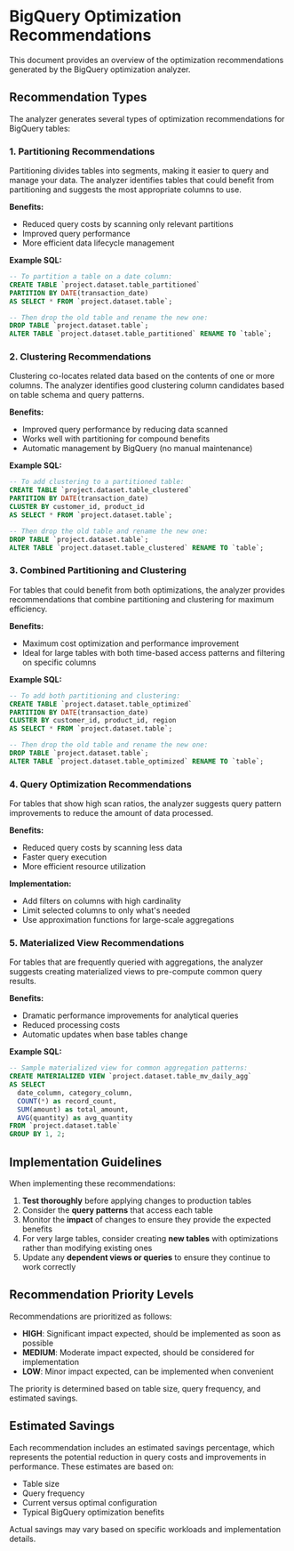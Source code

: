 # BigQuery Optimization Recommendations

This document provides an overview of the optimization recommendations generated by the BigQuery optimization analyzer.

## Recommendation Types

The analyzer generates several types of optimization recommendations for BigQuery tables:

### 1. Partitioning Recommendations

Partitioning divides tables into segments, making it easier to query and manage your data. The analyzer identifies tables that could benefit from partitioning and suggests the most appropriate columns to use.

**Benefits:**
- Reduced query costs by scanning only relevant partitions
- Improved query performance
- More efficient data lifecycle management

**Example SQL:**
```sql
-- To partition a table on a date column:
CREATE TABLE `project.dataset.table_partitioned`
PARTITION BY DATE(transaction_date)
AS SELECT * FROM `project.dataset.table`;

-- Then drop the old table and rename the new one:
DROP TABLE `project.dataset.table`;
ALTER TABLE `project.dataset.table_partitioned` RENAME TO `table`;
```

### 2. Clustering Recommendations

Clustering co-locates related data based on the contents of one or more columns. The analyzer identifies good clustering column candidates based on table schema and query patterns.

**Benefits:**
- Improved query performance by reducing data scanned
- Works well with partitioning for compound benefits
- Automatic management by BigQuery (no manual maintenance)

**Example SQL:**
```sql
-- To add clustering to a partitioned table:
CREATE TABLE `project.dataset.table_clustered`
PARTITION BY DATE(transaction_date)
CLUSTER BY customer_id, product_id
AS SELECT * FROM `project.dataset.table`;

-- Then drop the old table and rename the new one:
DROP TABLE `project.dataset.table`;
ALTER TABLE `project.dataset.table_clustered` RENAME TO `table`;
```

### 3. Combined Partitioning and Clustering

For tables that could benefit from both optimizations, the analyzer provides recommendations that combine partitioning and clustering for maximum efficiency.

**Benefits:**
- Maximum cost optimization and performance improvement
- Ideal for large tables with both time-based access patterns and filtering on specific columns

**Example SQL:**
```sql
-- To add both partitioning and clustering:
CREATE TABLE `project.dataset.table_optimized`
PARTITION BY DATE(transaction_date)
CLUSTER BY customer_id, product_id, region
AS SELECT * FROM `project.dataset.table`;

-- Then drop the old table and rename the new one:
DROP TABLE `project.dataset.table`;
ALTER TABLE `project.dataset.table_optimized` RENAME TO `table`;
```

### 4. Query Optimization Recommendations

For tables that show high scan ratios, the analyzer suggests query pattern improvements to reduce the amount of data processed.

**Benefits:**
- Reduced query costs by scanning less data
- Faster query execution
- More efficient resource utilization

**Implementation:**
- Add filters on columns with high cardinality
- Limit selected columns to only what's needed
- Use approximation functions for large-scale aggregations

### 5. Materialized View Recommendations

For tables that are frequently queried with aggregations, the analyzer suggests creating materialized views to pre-compute common query results.

**Benefits:**
- Dramatic performance improvements for analytical queries
- Reduced processing costs
- Automatic updates when base tables change

**Example SQL:**
```sql
-- Sample materialized view for common aggregation patterns:
CREATE MATERIALIZED VIEW `project.dataset.table_mv_daily_agg`
AS SELECT
  date_column, category_column,
  COUNT(*) as record_count,
  SUM(amount) as total_amount,
  AVG(quantity) as avg_quantity
FROM `project.dataset.table`
GROUP BY 1, 2;
```

## Implementation Guidelines

When implementing these recommendations:

1. **Test thoroughly** before applying changes to production tables
2. Consider the **query patterns** that access each table
3. Monitor the **impact** of changes to ensure they provide the expected benefits
4. For very large tables, consider creating **new tables** with optimizations rather than modifying existing ones
5. Update any **dependent views or queries** to ensure they continue to work correctly

## Recommendation Priority Levels

Recommendations are prioritized as follows:

- **HIGH**: Significant impact expected, should be implemented as soon as possible
- **MEDIUM**: Moderate impact expected, should be considered for implementation
- **LOW**: Minor impact expected, can be implemented when convenient

The priority is determined based on table size, query frequency, and estimated savings.

## Estimated Savings

Each recommendation includes an estimated savings percentage, which represents the potential reduction in query costs and improvements in performance. These estimates are based on:

- Table size
- Query frequency
- Current versus optimal configuration
- Typical BigQuery optimization benefits

Actual savings may vary based on specific workloads and implementation details.